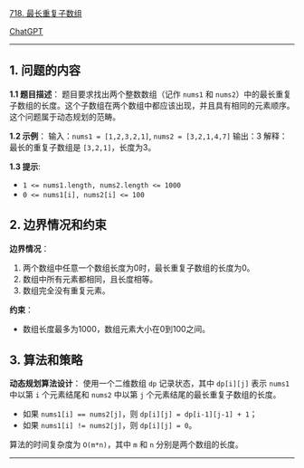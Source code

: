 [718. 最长重复子数组](https://leetcode.cn/problems/maximum-length-of-repeated-subarray)

[ChatGPT](https://chat.openai.com/share/4984743b-0cbc-4fd0-b6fb-d0f20e5dec07)

---

## 1. 问题的内容
**1.1 题目描述**：
题目要求找出两个整数数组（记作 `nums1` 和 `nums2`）中的最长重复子数组的长度。这个子数组在两个数组中都应该出现，并且具有相同的元素顺序。这个问题属于动态规划的范畴。

**1.2 示例**：
输入：`nums1 = [1,2,3,2,1]`, `nums2 = [3,2,1,4,7]`
输出：3
解释：最长的重复子数组是 `[3,2,1]`，长度为3。

**1.3 提示**:
- `1 <= nums1.length, nums2.length <= 1000`
- `0 <= nums1[i], nums2[i] <= 100`

## 2. 边界情况和约束
**边界情况**：
1. 两个数组中任意一个数组长度为0时，最长重复子数组的长度为0。
2. 数组中所有元素都相同，且长度相等。
3. 数组完全没有重复元素。

**约束**：
- 数组长度最多为1000，数组元素大小在0到100之间。

## 3. 算法和策略
**动态规划算法设计**：
使用一个二维数组 `dp` 记录状态，其中 `dp[i][j]` 表示 `nums1` 中以第 `i` 个元素结尾和 `nums2` 中以第 `j` 个元素结尾的最长重复子数组的长度。
- 如果 `nums1[i] == nums2[j]`，则 `dp[i][j] = dp[i-1][j-1] + 1`；
- 如果 `nums1[i] != nums2[j]`，则 `dp[i][j] = 0`。

算法的时间复杂度为 `O(m*n)`，其中 `m` 和 `n` 分别是两个数组的长度。

---

